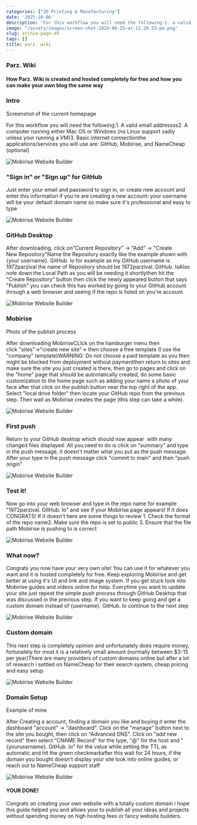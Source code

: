 ```yaml
---
categories: ["3D Printing & Manufacturing"]
date: '2025-10-06'
description: "For this workflow you will need the following:1. a valid email addressss2."
image: "/assets/images/screen-shot-2024-06-25-at-12.20.53-pm.png"
slug: archie-page-49
tags: []
title: parz. wiki
---
```



### Parz. Wiki


#### How Parz. Wiki is created and hosted completely for free and how you can make your own blog the same way




### Intro


Screenshot of the current homepage


For this workflow you will need the following:1. A valid email addressss2. A computer running either Mac OS or Windows (no Linux support sadly unless your running a VM)3. Basic internet connectionthe applications/services you will use are: GitHub, Mobirise, and NameCheap (optional)


![Mobirise Website Builder](/assets/images/screen-shot-2024-06-25-at-12.20.53-pm.png)




### "Sign in" or "Sign up" for GitHub


Just enter your email and password to sign in, or create new account and enter this information if you're are creating a new account: your username will be your default domain name so make sure it's professional and easy to type


![Mobirise Website Builder](/assets/images/screen-shot-2024-06-25-at-12.35.59-pm.png)




### GitHub Desktop


After downloading, click on"Current Repository" -> "Add" -> "Create New Repository"Name the Repository exactly like the example shown with {your username}. GitHub. Io for example as my GitHub username is 1972parzival the name of Repository should be 1972parzival. GitHub. IoAlso note down the Local Path as you will be needing it shortlythen hit the "Create Repository" button then click the newly appeared button that says "Publish" you can check this has worked by going to your GitHub account through a web browser and seeing if the repo is listed on you're account


![Mobirise Website Builder](/assets/images/screen-shot-2024-06-25-at-12.49.53-pm.png)




### Mobirise


Photo of the publish process


After downloading MobiriseCLIck on the hamburger menu then click "sites"->"create new site"-> then choose a free template (I use the "company" template)WARNING: Do not choose a paid template as you then might be blocked from deployment without paymentthen return to sites and make sure the site you just created is there, then go to pages and click on the "home" page that should be automatically created, do some basic customization to the home page such as adding your name a photo of your face after that click on the publish button near the top right of the app. Select "local drive folder" then locate your GitHub repo from the previous step. Then wait as Mobirise creates the page (this step can take a while).


![Mobirise Website Builder](/assets/images/screen-shot-2024-06-25-at-1.15.51-pm.png)




### First push


Return to your GitHub desktop which should now appear  with many changed files displayed. All you need to do is click on "summary" and type in the push message, it doesn't matter what you put as the push message. After your type in the push message click "commit to main" and then "push origin"


![Mobirise Website Builder](/assets/images/screen-shot-2024-06-25-at-1.22.27-pm.png)




### Test it!


Now go into your web browser and type in the repo name for example "1972parzival. GitHub. Io" and see if your Mobirise page appears! If it does CONGRATS! If it doesn't here are some things to review 1. Check the format of the repo name2. Make sure the repo is set to public 3. Ensure that the file path Mobirise is pushing to is correct


![Mobirise Website Builder](/assets/images/gettyimages-173802683-612x612.jpg)




### What now?


Congrats you now have your very own site! You can use it for whatever you want and it is hosted completely for free. Keep exploring Mobirise and get better at using it's UI and link and image system. If you get stuck look into Mobirise guides and videos online for help. Everytime you want to update your site just repeat the simple push process through GitHub Desktop that was discussed in the previous step. If you want to keep going and get a custom domain instead of {username}. GitHub. Io continue to the next step


![Mobirise Website Builder](/assets/images/istockphoto-1475137203-170667a.Webp)




### Custom domain


This next step is completely opinion and unfortunately does require money, fortunately for most it is a relatively small amount (normally between $3-15 per year)There are many providers of custom domains online but after a lot of research i settled on NameCheap for their search system, cheap pricing and easy setup


![Mobirise Website Builder](/assets/images/screen-shot-2024-06-25-at-1.42.17-pm.png)




### Domain Setup


Example of mine


After Creating a account, finding a domain you like and buying it enter the dashboard "account" -> "dashboard". Click on the "manage" button next to the site you bought, then click on "Advanced DNS". Click on "add new record" then select "CNAME Record" for the type, "@" for the host and "{yourusername}. GitHub. Io" for the value while setting the TTL as automatic and hit the green checkmarkafter this wait for 24 hours, if the domain you bought doesn't display your site look into online guides, or reach out to NameCheap support staff


![Mobirise Website Builder](/assets/images/screen-shot-2024-06-25-at-1.57.01-pm.png)




#### YOUR DONE!


Congrats on creating your own website with a totally custom domain i hope this guide helped you and allows your to publish all your ideas and projects without spending money on high hosting fees or fancy website builders.


